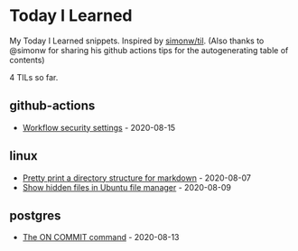 # Today I Learned

My Today I Learned snippets. Inspired by [simonw/til](https://github.com/simonw/til). (Also thanks to @simonw for sharing his github actions tips for the autogenerating table of contents)

<!-- count starts -->4<!-- count ends --> TILs so far.

<!-- index starts -->
## github-actions

* [Workflow security settings](https://github.com/wwymak/til/blob/master/github-actions/workflow_security_settings.md) - 2020-08-15

## linux

* [Pretty print a directory structure for markdown](https://github.com/wwymak/til/blob/master/linux/pretty_print_directory_structure.md) - 2020-08-07
* [Show hidden files in Ubuntu file manager](https://github.com/wwymak/til/blob/master/linux/show_hidden_files.md) - 2020-08-09

## postgres

* [The ON COMMIT command](https://github.com/wwymak/til/blob/master/postgres/on_commit.md) - 2020-08-13
<!-- index ends -->
